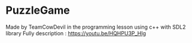 # PuzzleGame
Made by TeamCowDevil in the programming lesson using c++ with SDL2 library 
Fully description : https://youtu.be/HQHPU3P_HIg
